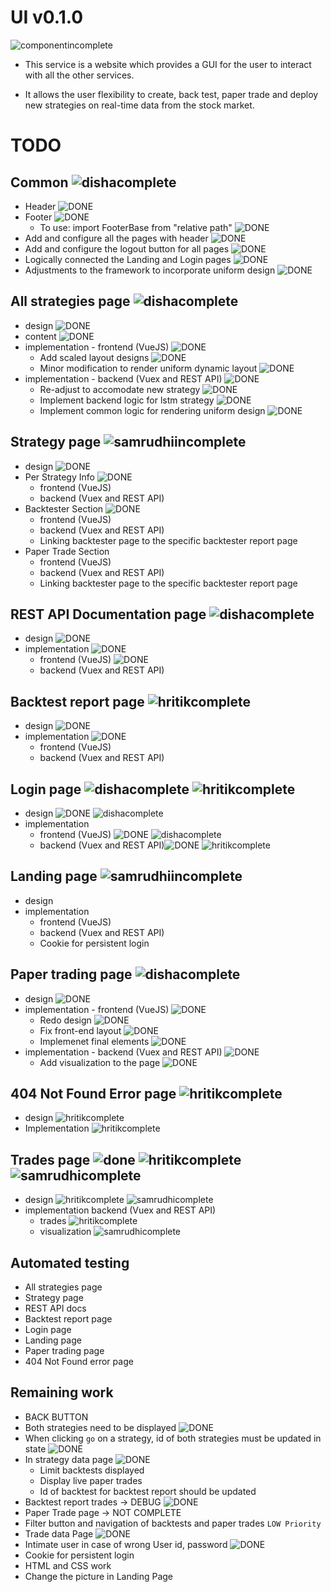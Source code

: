 # UI v0.1.0

![componentincomplete]

- This service is a website which provides a GUI for the user to interact with all the other services.

- It allows the user flexibility to create, back test, paper trade and deploy new strategies on real-time data from the stock market.

# TODO

## Common ![dishacomplete]
- Header ![DONE]
- Footer ![DONE]
  - To use: import FooterBase from "relative path" ![DONE]
- Add and configure all the pages with header ![DONE]
- Add and configure the logout button for all pages ![DONE]
- Logically connected the Landing and Login pages ![DONE]
- Adjustments to the framework to incorporate uniform design ![DONE]
      
## All strategies page ![dishacomplete]
- design ![DONE]
- content ![DONE]
- implementation - frontend (VueJS) ![DONE]
  - Add scaled layout designs ![DONE]
  - Minor modification to render uniform dynamic layout ![DONE]
- implementation - backend (Vuex and REST API) ![DONE]
  - Re-adjust to accomodate new strategy ![DONE]
  - Implement backend logic for lstm strategy ![DONE]
  - Implement common logic for rendering uniform design ![DONE]
  

## Strategy page ![samrudhiincomplete]
- design ![DONE]
- Per Strategy Info ![DONE]
  - frontend (VueJS)
  - backend (Vuex and REST API)
- Backtester Section ![DONE]
  - frontend (VueJS)
  - backend (Vuex and REST API)
  - Linking backtester page to the specific backtester report page
- Paper Trade Section
  - frontend (VueJS)
  - backend (Vuex and REST API)
  - Linking backtester page to the specific backtester report page

## REST API Documentation page ![dishacomplete]
- design ![DONE]
- implementation ![DONE]
  - frontend (VueJS) ![DONE]
  - backend (Vuex and REST API)

## Backtest report page ![hritikcomplete]
- design ![DONE]
- implementation ![DONE]
  - frontend (VueJS)
  - backend (Vuex and REST API)

## Login page ![dishacomplete] ![hritikcomplete] 
- design ![DONE] ![dishacomplete]
- implementation
  - frontend (VueJS) ![DONE] ![dishacomplete]
  - backend (Vuex and REST API)![DONE] ![hritikcomplete]

## Landing page ![samrudhiincomplete]
- design 
- implementation
  - frontend (VueJS)
  - backend (Vuex and REST API)
  - Cookie for persistent login

## Paper trading page ![dishacomplete]
- design ![DONE]
- implementation - frontend (VueJS) ![DONE]
   - Redo design ![DONE]
   - Fix front-end layout ![DONE]
   - Implemenet final elements ![DONE]
- implementation - backend (Vuex and REST API) ![DONE]
  - Add visualization to the page ![DONE]

## 404 Not Found Error page ![hritikcomplete]
- design ![hritikcomplete]
- Implementation ![hritikcomplete]

## Trades page ![done]  ![hritikcomplete] ![samrudhicomplete]
- design  ![hritikcomplete] ![samrudhicomplete]
- implementation backend (Vuex and REST API)
  - trades ![hritikcomplete]
  - visualization ![samrudhicomplete]

## Automated testing
- All strategies page
- Strategy page
- REST API docs
- Backtest report page
- Login page
- Landing page
- Paper trading page
- 404 Not Found error page

## Remaining work
- BACK BUTTON
- Both strategies need to be displayed ![DONE]
- When clicking `go` on a strategy, id of both strategies must be updated in state  ![DONE]
- In strategy data page ![DONE]
  - Limit backtests displayed 
  - Display live paper trades
  - Id of backtest for backtest report should be updated 
- Backtest report trades -> DEBUG ![DONE]
- Paper Trade page -> NOT COMPLETE 
- Filter button and navigation of backtests and paper trades `LOW Priority`
- Trade data Page  ![DONE]
- Intimate user in case of wrong User id, password ![DONE]
- Cookie for persistent login
- HTML and CSS work
- Change the picture in Landing Page





[done]: https://img.shields.io/badge/DONE-brightgreen
[incomplete]: https://img.shields.io/badge/INCOMPLETE-red
[varunincomplete]: https://img.shields.io/badge/VARUN-INCOMPLETE-red
[varuncomplete]: https://img.shields.io/badge/VARUN-COMPLETE-brightgreen
[dishaincomplete]: https://img.shields.io/badge/DISHA-INCOMPLETE-red
[dishacomplete]: https://img.shields.io/badge/DISHA-COMPLETE-brightgreen
[samrudhiincomplete]: https://img.shields.io/badge/SAMRUDHI-INCOMPLETE-red
[samrudhicomplete]: https://img.shields.io/badge/SAMRUDHI-COMPLETE-brightgreen
[hritikincomplete]: https://img.shields.io/badge/HRITIK-INCOMPLETE-red
[hritikcomplete]: https://img.shields.io/badge/HRITIK-COMPLETE-brightgreen
[bug]: https://img.shields.io/badge/BUG-red
[bugfixed]: https://img.shields.io/badge/BUG-FIXED-brightgreen
[featureincomplete]: https://img.shields.io/badge/FEATURE-INCOMPLETE-red
[featurecomplete]: https://img.shields.io/badge/FEATURE-COMPLETE-brightgreen
[componentincomplete]: https://img.shields.io/badge/COMPONENT-INCOMPLETE-red
[componentcomplete]: https://img.shields.io/badge/COMPONENT-COMPLETE-brightgreen
[phasecomplete]: https://img.shields.io/badge/PHASE-COMPLETE-brightgreen
[phaseincomplete]: https://img.shields.io/badge/PHASE-INCOMPLETE-red
[meetingincomplete]: https://img.shields.io/badge/MEETING-INCOMPLETE-red
[docincomplete]: https://img.shields.io/badge/DOC-INCOMPLETE-red
[doccomplete]: https://img.shields.io/badge/DOC-COMPLETE-brightgreen

